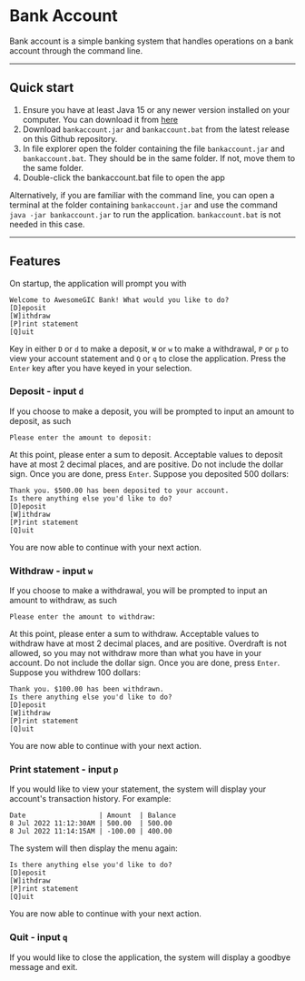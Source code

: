 # Bank Account
Bank account is a simple banking system that handles operations on a bank account through the command
line.

---
## Quick start
1. Ensure you have at least Java 15 or any newer version installed on your computer. You can download it 
from [here](https://www.oracle.com/sg/java/technologies/downloads/archive/)
2. Download `bankaccount.jar` and `bankaccount.bat` from the latest release on this Github repository.
3. In file explorer open the folder containing the file `bankaccount.jar` and `bankaccount.bat`. They should be in the
same folder. If not, move them to the same folder.
4. Double-click the bankaccount.bat file to open the app

Alternatively, if you are familiar with the command line, you can open a terminal at the folder containing 
`bankaccount.jar` and use the command `java -jar bankaccount.jar` to run the application. `bankaccount.bat` is
not needed in this case.

---
## Features
On startup, the application will prompt you with
```aidl
Welcome to AwesomeGIC Bank! What would you like to do?
[D]eposit
[W]ithdraw
[P]rint statement
[Q]uit
```
Key in either `D` or `d` to make a deposit, `W` or `w` to make a withdrawal, `P` or `p` to view your account statement
and `Q` or `q` to close the application. Press the `Enter` key after you have keyed in your selection.

### Deposit - input `d`
If you choose to make a deposit, you will be prompted to input an amount to deposit, as such
```aidl
Please enter the amount to deposit:
```
At this point, please enter a sum to deposit. Acceptable values to deposit have at most 2 decimal places, and are
positive. Do not include the dollar sign. Once you are done, press `Enter`. Suppose you deposited 500 dollars:
```aidl
Thank you. $500.00 has been deposited to your account.
Is there anything else you'd like to do?
[D]eposit
[W]ithdraw
[P]rint statement
[Q]uit
```
You are now able to continue with your next action.

### Withdraw - input `w`
If you choose to make a withdrawal, you will be prompted to input an amount to withdraw, as such
```aidl
Please enter the amount to withdraw:
```
At this point, please enter a sum to withdraw. Acceptable values to withdraw have at most 2 decimal places, and are
positive. Overdraft is not allowed, so you may not withdraw more than what you have in your account. Do not include 
the dollar sign. Once you are done, press `Enter`. Suppose you withdrew 100 dollars:
```aidl
Thank you. $100.00 has been withdrawn.
Is there anything else you'd like to do?
[D]eposit
[W]ithdraw
[P]rint statement
[Q]uit
```
You are now able to continue with your next action.

### Print statement - input `p`
If you would like to view your statement, the system will display your account's transaction history. For example:
```aidl
Date                  | Amount  | Balance
8 Jul 2022 11:12:30AM | 500.00  | 500.00
8 Jul 2022 11:14:15AM | -100.00 | 400.00
```
The system will then display the menu again:
```aidl
Is there anything else you'd like to do?
[D]eposit
[W]ithdraw
[P]rint statement
[Q]uit
```
You are now able to continue with your next action.

### Quit - input `q`
If you would like to close the application, the system will display a goodbye message and exit.